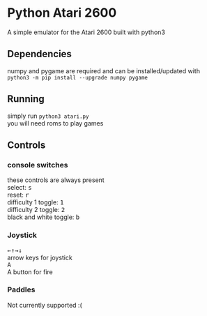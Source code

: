 # Python Atari 2600

A simple emulator for the Atari 2600 built with python3

## Dependencies

numpy and pygame are required and can be installed/updated with<br>
`python3 -m pip install --upgrade numpy pygame`

## Running

simply run `python3 atari.py`<br>
you will need roms to play games

## Controls

### console switches
these controls are always present<br>
select:                   <kbd>s</kbd><br>
reset:                    <kbd>r</kbd><br>
difficulty 1 toggle:      <kbd>1</kbd><br>
difficulty 2 toggle:      <kbd>2</kbd><br>
black and white toggle:   <kbd>b</kbd><br>

### Joystick
<kbd>←</kbd><kbd>↑</kbd><kbd>→</kbd><kbd>↓</kbd><br>
arrow keys for joystick<br>
<kbd>A</kbd><br>
A button for fire

### Paddles
Not currently supported :(


